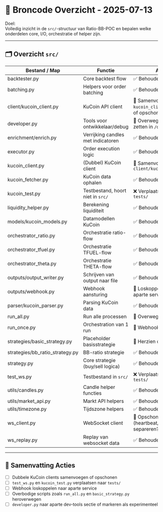 # 📂 Broncode Overzicht - 2025-07-13

Doel:  
Volledig inzicht in de `src/`-structuur van Ratio-BB-POC en bepalen welke onderdelen core, I/O, orchestratie of helper zijn.

---

## 🗂️ Overzicht `src/`

| Bestand / Map | Functie | Actie |
|---------------|---------|-------|
| backtester.py | Core backtest flow | ✅ Behouden |
| batching.py | Helpers voor order batching | ✅ Behouden |
| client/kucoin_client.py | KuCoin API client | 🔄 Samenvoegen met `kucoin_client.py` in root of opschonen |
| developer.py | Tools voor ontwikkelaar/debug | 🔄 Overwegen apart te zetten in `/dev-tools/` |
| enrichment/enrich.py | Verrijking candles met indicatoren | ✅ Behouden |
| executor.py | Order execution logic | ✅ Behouden |
| kucoin_client.py | (Dubbel) KuCoin client | 🔄 Samenvoegen met `client/kucoin_client.py` |
| kucoin_fetcher.py | KuCoin data ophalen | ✅ Behouden |
| kucoin_test.py | Testbestand, hoort niet in `src/` | ❌ Verplaatsen naar `tests/` |
| liquidity_helper.py | Berekening liquiditeit | ✅ Behouden |
| models/kucoin_models.py | Datamodellen KuCoin | ✅ Behouden |
| orchestrator_ratio.py | Orchestratie ratio-flow | ✅ Behouden |
| orchestrator_tfuel.py | Orchestratie TFUEL-flow | ✅ Behouden |
| orchestrator_theta.py | Orchestratie THETA-flow | ✅ Behouden |
| outputs/output_writer.py | Schrijven van output naar file | ✅ Behouden |
| outputs/webhook.py | Webhook aansturing | 🔄 Loskoppelen tot aparte service |
| parser/kucoin_parser.py | Parsing KuCoin data | ✅ Behouden |
| run_all.py | Run alle processen | 🔄 Overwegen te splitsen |
| run_once.py | Orchestration van 1 run | 🔄 Webhook loskoppelen |
| strategies/basic_strategy.py | Placeholder basisstrategie | 🔄 Herzien of verwijderen |
| strategies/bb_ratio_strategy.py | BB-ratio strategie | ✅ Behouden |
| strategy.py | Core strategie (buy/sell logica) | ✅ Behouden |
| test_ws.py | Testbestand in `src/` | ❌ Verplaatsen naar `tests/` |
| utils/candles.py | Candle helper functies | ✅ Behouden |
| utils/market_api.py | Markt API helpers | ✅ Behouden |
| utils/timezone.py | Tijdszone helpers | ✅ Behouden |
| ws_client.py | WebSocket client | 🔄 Opschonen (heartbeat/subscribe separeren?) |
| ws_replay.py | Replay van websocket data | ✅ Behouden |

---

## 📌 Samenvatting Acties

- [ ] Dubbele KuCoin clients samenvoegen of opschonen
- [ ] `test_ws.py` en `kucoin_test.py` verplaatsen naar `tests/`
- [ ] Webhook loskoppelen naar aparte service
- [ ] Overbodige scripts zoals `run_all.py` en `basic_strategy.py` heroverwegen
- [ ] `developer.py` naar aparte dev-tools sectie of markeren als experimenteel